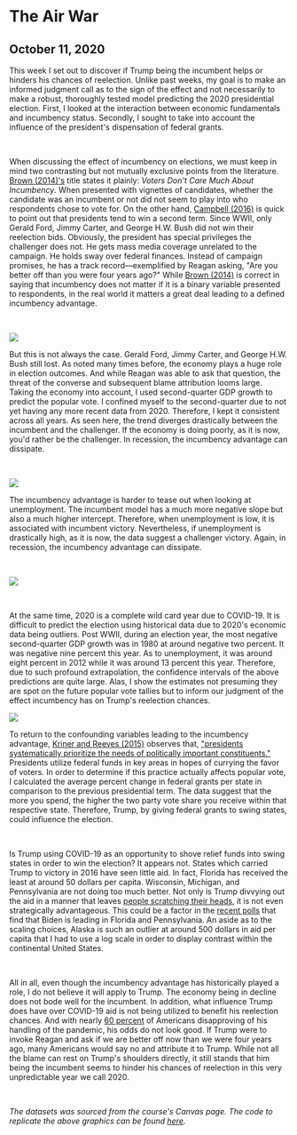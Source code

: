 # The Air War
## October 11, 2020

This week I set out to discover if Trump being the incumbent helps or hinders his chances of reelection. Unlike past weeks, my goal is to make an informed judgment call as to the sign of the effect and not necessarily to make a robust, thoroughly tested model predicting the 2020 presidential election. First, I looked at the interaction between economic fundamentals and incumbency status. Secondly, I sought to take into account the influence of the president's dispensation of federal grants.

<br>

When discussing the effect of incumbency on elections, we must keep in mind two contrasting but not mutually exclusive points from the literature. [Brown (2014)'s](https://www-cambridge-org.ezp-prod1.hul.harvard.edu/core/services/aop-cambridge-core/content/view/ECFE39E003912F8AF65C2AD14A34BD8C/S2052263014000062a.pdf/div-class-title-voters-don-t-care-much-about-incumbency-div.pdf) title states it plainly: *Voters Don't Care Much About Incumbency*. When presented with vignettes of candidates, whether the candidate was an incumbent or not did not seem to play into who respondents chose to vote for. On the other hand,  [Campbell (2016)](https://hollis.harvard.edu/primo-explore/fulldisplay?docid=TN_cdi_gale_infotracacademiconefile_A473675815&context=PC&vid=HVD2&lang=en_US&search_scope=everything&adaptor=primo_central_multiple_fe&tab=everything&query=any,contains,Campbell%20(2016)%20“Forecasting%20the%202016%20American%20National%20%20Elections”) is quick to point out that presidents tend to win a second term. Since WWII, only Gerald Ford, Jimmy Carter, and George H.W. Bush did not win their reelection bids. Obviously, the president has special privileges the challenger does not. He gets mass media coverage unrelated to the campaign. He holds sway over federal finances. Instead of campaign promises, he has a track record—exemplified by Reagan asking, "Are you better off than you were four years ago?" While [Brown (2014)](https://www-cambridge-org.ezp-prod1.hul.harvard.edu/core/services/aop-cambridge-core/content/view/ECFE39E003912F8AF65C2AD14A34BD8C/S2052263014000062a.pdf/div-class-title-voters-don-t-care-much-about-incumbency-div.pdf) is correct in saying that incumbency does not matter if it is a binary variable presented to respondents, in the real world it matters a great deal leading to a defined incumbency advantage.

<br>

![](../figures/LOO_pred.png)

But this is not always the case. Gerald Ford, Jimmy Carter, and George H.W. Bush still lost. As noted many times before, the economy plays a huge role in election outcomes. And while Reagan was able to ask that question, the threat of the converse and subsequent blame attribution looms large. Taking the economy into account, I used second-quarter GDP growth to predict the popular vote. I confined myself to the second-quarter due to not yet having any more recent data from 2020. Therefore, I kept it consistent across all years. As seen here, the trend diverges drastically between the incumbent and the challenger. If the economy is doing poorly, as it is now, you'd rather be the challenger. In recession, the incumbency advantage can dissipate.  

<br>

![](../figures/poll_pred.png)

The incumbency advantage is harder to tease out when looking at unemployment. The incumbent model has a much more negative slope but also a much higher intercept. Therefore, when unemployment is low, it is associated with incumbent victory. Nevertheless, if unemployment is drastically high, as it is now, the data suggest a challenger victory. Again, in recession, the incumbency advantage can dissipate.  

<br>

![](../figures/gerber.png)

<br>

At the same time, 2020 is a complete wild card year due to COVID-19. It is difficult to predict the election using historical data due to 2020's economic data being outliers. Post WWII, during an election year, the most negative second-quarter GDP growth was in 1980 at around negative two percent. It was negative nine percent this year. As to unemployment, it was around eight percent in 2012 while it was around 13 percent this year. Therefore, due to such profound extrapolation, the confidence intervals of the above predictions are quite large. Alas, I show the estimates not presuming they are spot on the future popular vote tallies but to inform our judgment of the effect incumbency has on Trump's reelection chances.

![](../figures/gerber.png)

To return to the confounding variables leading to the incumbency advantage, [Kriner and Reeves (2015)](https://www.cambridge.org/core/journals/american-political-science-review/article/presidential-particularism-and-dividethedollar-politics/962ABE4FC41A6FF3E1F95CE1B54D1ADD) observes that, ["presidents systematically prioritize the needs of politically important constituents."](https://www.cambridge.org/core/journals/american-political-science-review/article/presidential-particularism-and-dividethedollar-politics/962ABE4FC41A6FF3E1F95CE1B54D1ADD) Presidents utilize federal funds in key areas in hopes of currying the favor of voters. In order to determine if this practice actually affects popular vote, I calculated the average percent change in federal grants per state in comparison to the previous presidential term. The data suggest that the more you spend, the higher the two party vote share you receive within that respective state. Therefore, Trump, by giving federal grants to swing states, could influence the election.

<br>

Is Trump using COVID-19 as an opportunity to shove relief funds into swing states in order to win the election? It appears not. States which carried Trump to victory in 2016 have seen little aid. In fact, Florida has received the least at around 50 dollars per capita. Wisconsin, Michigan, and Pennsylvania are not doing too much better. Not only is Trump divvying out the aid in a manner that leaves [people scratching their heads](https://apnews.com/article/48b8109fce0d922a8fb0f5fce20dee92), it is not even strategically advantageous. This could be a factor in the [recent polls](https://www.usatoday.com/story/news/politics/elections/2020/10/03/poll-trump-trials-biden-florida-pennsylvania/3611058001/) that find that Biden is leading in Florida and Pennsylvania. An aside as to the scaling choices, Alaska is such an outlier at around 500 dollars in aid per capita that I had to use a log scale in order to display contrast within the continental United States.

<br>

All in all, even though the incumbency advantage has historically played a role, I do not believe it will apply to Trump. The economy being in decline does not bode well for the incumbent. In addition, what influence Trump does have over COVID-19 aid is not being utilized to benefit his reelection chances. And with nearly [60 percent](https://projects.fivethirtyeight.com/coronavirus-polls/) of Americans disapproving of his handling of the pandemic, his odds do not look good. If Trump were to invoke Reagan and ask if we are better off now than we were four years ago, many Americans would say no and attribute it to Trump. While not all the blame can rest on Trump's shoulders directly, it still stands that him being the incumbent seems to hinder his chances of reelection in this very unpredictable year we call 2020. 

<br>

*The datasets was sourced from the course's Canvas page. The code to replicate the above graphics can be found [here](https://github.com/SamuelLowry/gov1347_blog/blob/master/scripts/04-blog.R).*